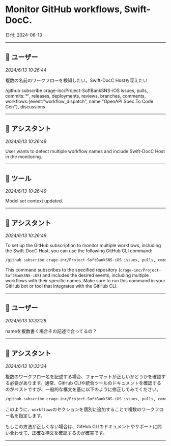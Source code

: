# Monitor GitHub workflows, Swift-DocC.

日付: 2024-06-13

---

## 👤 ユーザー
*2024/6/13 10:26:44*

複数の名前のワークフローを検知したい。Swift-DocC Hostも咥えたい

/github subscribe crage-inc/Project-SoftBankSNS-iOS issues, pulls, commits:'\*', releases, deployments, reviews, branches, comments, workflows:{event:"workflow\_dispatch", name:"OpenAPI Spec To Code Gen"}, discussions

---

## 🤖 アシスタント
*2024/6/13 10:26:49*

User wants to detect multiple workflow names and include Swift-DocC Host in the monitoring.

---

## 🔧 ツール
*2024/6/13 10:26:49*

Model set context updated.

---

## 🤖 アシスタント
*2024/6/13 10:26:49*

To set up the GitHub subscription to monitor multiple workflows, including the Swift-DocC Host, you can use the following GitHub CLI command:

```bash
/github subscribe crage-inc/Project-SoftBankSNS-iOS issues, pulls, commits:'*', releases, deployments, reviews, branches, comments, workflows:{event:"workflow_dispatch", name:"OpenAPI Spec To Code Gen", name:"Swift-DocC Host"}, discussions
```

This command subscribes to the specified repository (`crage-inc/Project-SoftBankSNS-iOS`) and includes the desired events, including multiple workflows with their specific names. Make sure to run this command in your GitHub bot or tool that integrates with the GitHub CLI.

---

## 👤 ユーザー
*2024/6/13 10:33:28*

nameを複数書く場合その記述で合ってるの？

---

## 🤖 アシスタント
*2024/6/13 10:33:34*

複数のワークフロー名を記述する場合、フォーマットが正しいかどうかを確認する必要があります。通常、GitHub CLIや統合ツールのドキュメントを確認するのがベストですが、一般的な構文を基に以下のように修正してみてください。

```bash
/github subscribe crage-inc/Project-SoftBankSNS-iOS issues, pulls, commits:'*', releases, deployments, reviews, branches, comments, workflows:{event:"workflow_dispatch", name:"OpenAPI Spec To Code Gen"}, workflows:{event:"workflow_dispatch", name:"Swift-DocC Host"}, discussions
```

このように、`workflows`のセクションを個別に追加することで複数のワークフロー名を指定します。

もしこの方法が正しくない場合は、GitHub CLIのドキュメントやサポートに問い合わせて、正確な構文を確認するのが確実です。

---
